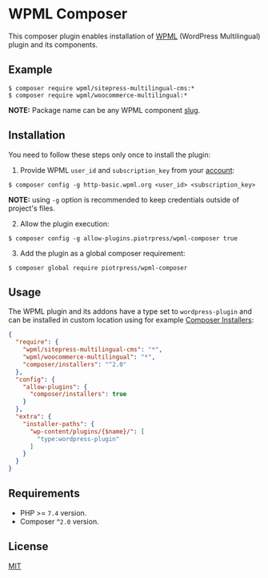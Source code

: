 # WPML Composer

This composer plugin enables installation of [WPML](https://wpml.org) (WordPress Multilingual) plugin and its components.

## Example

```shell
$ composer require wpml/sitepress-multilingual-cms:*
$ composer require wpml/woocommerce-multilingual:*
```

**NOTE:** Package name can be any WPML component [slug](https://d2salfytceyqoe.cloudfront.net/wpml33-products.json).

## Installation

You need to follow these steps only once to install the plugin:

1. Provide WPML `user_id` and `subscription_key` from your [account](https://wpml.org/account/):

```shell
$ composer config -g http-basic.wpml.org <user_id> <subscription_key>
```

**NOTE:** using `-g` option is recommended to keep credentials outside of project's files.

2. Allow the plugin execution:

```shell
$ composer config -g allow-plugins.piotrpress/wpml-composer true
```

3. Add the plugin as a global composer requirement:

```shell
$ composer global require piotrpress/wpml-composer
```

## Usage

The WPML plugin and its addons have a type set to `wordpress-plugin` and can be installed in custom location using for example [Composer Installers](https://github.com/composer/installers): 

```json
{
  "require": {
    "wpml/sitepress-multilingual-cms": "*",
    "wpml/woocommerce-multilingual": "*",
    "composer/installers": "^2.0"
  },
  "config": {
    "allow-plugins": {
      "composer/installers": true
    }
  },
  "extra": {
    "installer-paths": {
      "wp-content/plugins/{$name}/": [
        "type:wordpress-plugin"
      ]
    }
  }
}
```

## Requirements

- PHP >= `7.4` version.
- Composer ^`2.0` version.

## License

[MIT](license.txt)
